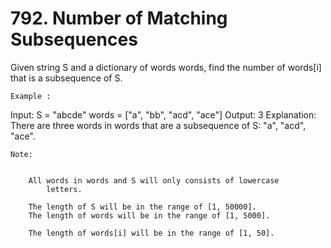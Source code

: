 # 792. Number of Matching Subsequences

Given string S and a dictionary of words words, find the
        number of words[i] that is a subsequence of S.

    Example :
Input:
S = "abcde"
words = ["a", "bb", "acd", "ace"]
Output: 3
Explanation: There are three words in words that are a subsequence of S: "a", "acd", "ace".

    Note:

    
        All words in words and S will only consists of lowercase
            letters.
        
        The length of S will be in the range of [1, 50000].
        The length of words will be in the range of [1, 5000].
        
        The length of words[i] will be in the range of [1, 50].
